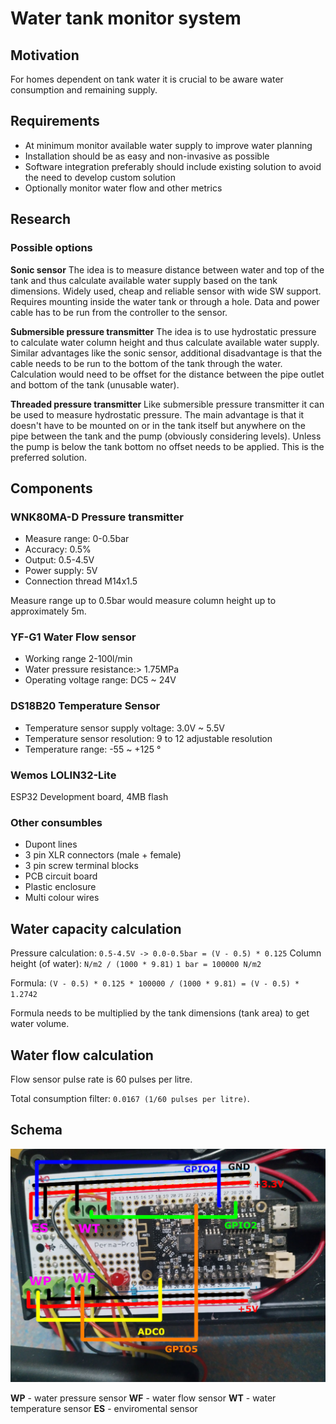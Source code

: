 # Water tank monitor system

## Motivation
For homes dependent on tank water it is crucial to be aware water consumption and remaining supply.

## Requirements
- At minimum monitor available water supply to improve water planning
- Installation should be as easy and non-invasive as possible
- Software integration preferably should include existing solution to avoid the need to develop custom solution
- Optionally monitor water flow and other metrics

## Research

### Possible options
**Sonic sensor**
The idea is to measure distance between water and top of the tank and thus calculate available water supply based on the tank dimensions. Widely used, cheap and reliable sensor with wide SW support. Requires mounting inside the water tank or through a hole. Data and power cable has to be run from the controller to the sensor.

**Submersible pressure transmitter**
The idea is to use hydrostatic pressure to calculate water column height and thus calculate available water supply. Similar advantages like the sonic sensor, additional disadvantage is that the cable needs to be run to the bottom of the tank through the water. Calculation would need to be offset for the distance between the pipe outlet and bottom of the tank (unusable water).

**Threaded pressure transmitter**
Like submersible pressure transmitter it can be used to measure hydrostatic pressure. The main advantage is that it doesn't have to be mounted on or in the tank itself but anywhere on the pipe between the tank and the pump (obviously considering levels). Unless the pump is below the tank bottom no offset needs to be applied. This is the preferred solution.

## Components

### WNK80MA-D Pressure transmitter
- Measure range: 0-0.5bar
- Accuracy: 0.5%
- Output: 0.5-4.5V
- Power supply: 5V
- Connection thread M14x1.5

Measure range up to 0.5bar would measure column height up to approximately 5m.

### YF-G1 Water Flow sensor
- Working range 2-100l/min
- Water pressure resistance:> 1.75MPa
- Operating voltage range: DC5 ~ 24V

### DS18B20 Temperature Sensor
- Temperature sensor supply voltage: 3.0V ~ 5.5V
- Temperature sensor resolution: 9 to 12 adjustable resolution
- Temperature range: -55 ~ +125 °

### Wemos LOLIN32-Lite
ESP32 Development board, 4MB flash

### Other consumbles
- Dupont lines
- 3 pin XLR connectors (male + female)
- 3 pin screw terminal blocks
- PCB circuit board
- Plastic enclosure
- Multi colour wires

## Water capacity calculation
Pressure calculation: `0.5-4.5V -> 0.0-0.5bar = (V - 0.5) * 0.125`
Column height (of water): `N/m2 / (1000 * 9.81)`
`1 bar = 100000 N/m2`

Formula: `(V - 0.5) * 0.125 * 100000 / (1000 * 9.81) = (V - 0.5) * 1.2742`

Formula needs to be multiplied by the tank dimensions (tank area) to get water volume.

## Water flow calculation
Flow sensor pulse rate is 60 pulses per litre.

Total consumption filter: `0.0167 (1/60 pulses per litre)`.

## Schema
![Schema](img/schema.jpg)

**WP** - water pressure sensor
**WF** - water flow sensor
**WT** - water temperature sensor
**ES** - enviromental sensor
